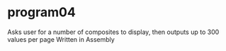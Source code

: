 # program04
Asks user for a number of composites to display, then outputs up to 300 values per page
Written in Assembly
